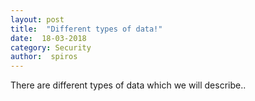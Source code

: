 ```yaml
---
layout: post
title:  "Different types of data!"
date:  18-03-2018
category: Security
author:  spiros
---
```

There are different types of data which we will describe..







